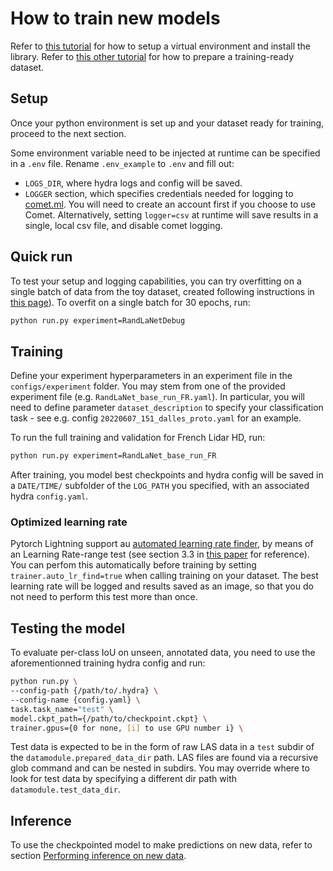 # How to train new models

Refer to [this tutorial](../tutorials/setup_install.md) for how to setup a virtual environment and install the library.
Refer to [this other tutorial](../tutorials/prepare_dataset.md) for how to prepare a training-ready dataset.

## Setup

Once your python environment is set up and your dataset ready for training, proceed to the next section.

Some environment variable need to be injected at runtime can be specified in a `.env` file. Rename `.env_example` to `.env` and fill out: 
- `LOGS_DIR`, where hydra logs and config will be saved.
- `LOGGER` section, which specifies credentials needed for logging to [comet.ml](https://www.comet.ml/). You will need to create an account first if you choose to use Comet. Alternatively, setting `logger=csv` at runtime will save results in a single, local csv file, and disable comet logging.

## Quick run

To test your setup and logging capabilities, you can try overfitting on a single batch of data from the toy dataset, created following instructions in [this page](../tutorials/prepare_dataset.md)).
To overfit on a single batch for 30 epochs, run:

```bash
python run.py experiment=RandLaNetDebug
```

## Training

Define your experiment hyperparameters in an experiment file in the `configs/experiment` folder. You may stem from one of the provided experiment file (e.g. `RandLaNet_base_run_FR.yaml`). In particular, you will need to define parameter `dataset_description` to specify your classification task - see e.g. config `20220607_151_dalles_proto.yaml` for an example.


To run the full training and validation for French Lidar HD, run:

```bash
python run.py experiment=RandLaNet_base_run_FR
```

After training, you model best checkpoints and hydra config will be saved in a `DATE/TIME/` subfolder of the `LOG_PATH` you specified, with an associated hydra `config.yaml`.

### Optimized learning rate

Pytorch Lightning support au [automated learning rate finder](https://pytorch-lightning.readthedocs.io/en/stable/common/trainer.html#auto-lr-find), by means of an Learning Rate-range test (see section 3.3 in [this paper](https://arxiv.org/pdf/1506.01186.pdf) for reference). 
You can perfom this automatically before training by setting `trainer.auto_lr_find=true` when calling training on your dataset. The best learning rate will be logged and results saved as an image, so that you do not need to perform this test more than once.

## Testing the model

To evaluate per-class IoU on unseen, annotated data, you need to use the aforementionned training hydra config and run:

```bash
python run.py \
--config-path {/path/to/.hydra} \
--config-name {config.yaml} \
task.task_name="test" \
model.ckpt_path={/path/to/checkpoint.ckpt} \
trainer.gpus={0 for none, [i] to use GPU number i} \
```

Test data is expected to be in the form of raw LAS data in a `test` subdir of the `datamodule.prepared_data_dir` path. LAS files are found via a recursive glob command and can be nested in subdirs. You may override where to look for test data by specifying a different dir path with `datamodule.test_data_dir`.

## Inference

To use the checkpointed model to make predictions on new data, refer to section [Performing inference on new data](../tutorials/make_predictions.md).